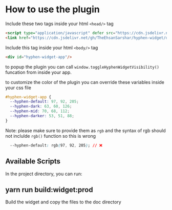 # How to use the plugin

Include these two tags inside your html `<head/>` tag

```html
<script type="application/javascript" defer src="https://cdn.jsdelivr.net/gh/TheEhsanSarshar/hyphen-widget/doc/hyphen-widget.js"/>
<link href="https://cdn.jsdelivr.net/gh/TheEhsanSarshar/hyphen-widget/doc/main.css" rel="stylesheet" />
```
Include this tag inside your html `<body/>` tag
```html
<div id="hyphen-widget-app"/>
```

to popup the plugin you can call `window.toggleHyphenWidgetVisibility()` funcation from inside your app.

to customize the color of the plugin
you can override these variables inside your css file
```css
#hyphen-widget-app {
  --hyphen-default: 97, 92, 205;
  --hyphen-dark: 63, 60, 126;
  --hyphen-mid: 70, 68, 112;
  --hyphen-darker: 53, 51, 88;
}
```
Note: please make sure to provide them as `rgb` and the syntax of rgb should not inclulde `rgb()` function
so this is wrong
```css
  --hyphen-default: rgb(97, 92, 205); // ❌
```


## Available Scripts

In the project directory, you can run:

## yarn run build:widget:prod
Build the widget and copy the files to the doc directory
